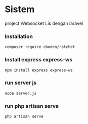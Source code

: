 # Sistem
project Websocket Lis dengan laravel

### Installation

```
composer require cboden/ratchet
```
### Install express express-ws

```
npm install express express-ws
```

### run server js

```
node server.js
```

### run php artisan serve

```
php artisan serve
```
